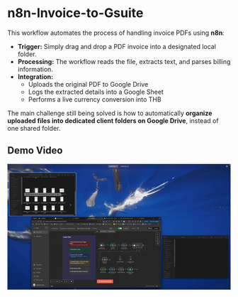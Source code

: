 # n8n-Invoice-to-Gsuite

This workflow automates the process of handling invoice PDFs using **n8n**:

- **Trigger:** Simply drag and drop a PDF invoice into a designated local folder.  
- **Processing:** The workflow reads the file, extracts text, and parses billing information.  
- **Integration:**
  - Uploads the original PDF to Google Drive  
  - Logs the extracted details into a Google Sheet  
  - Performs a live currency conversion into THB  

The main challenge still being solved is how to automatically **organize uploaded files into dedicated client folders on Google Drive**, instead of one shared folder.

## Demo Video

![Workflow Demo](https://raw.githubusercontent.com/Sungchunn/n8n-invoice-to-Gsuite/main/images/demo.gif)
